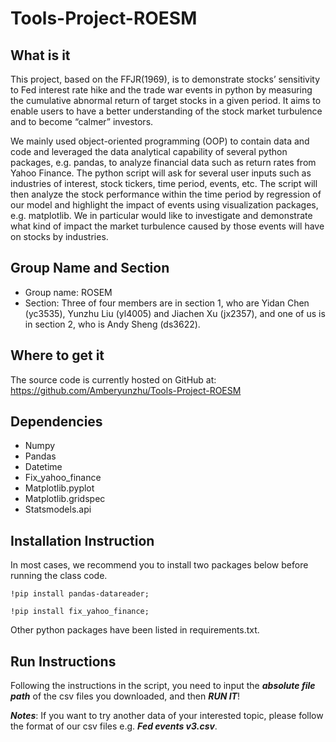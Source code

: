 # Tools-Project-ROESM
## What is it

This project, based on the FFJR(1969), is to demonstrate stocks’ sensitivity to Fed interest rate hike and the trade war events in python by measuring the cumulative abnormal return of target stocks in a given period. It aims to enable users to have a better understanding of the stock market turbulence and to become “calmer” investors.  

We mainly used object-oriented programming (OOP) to contain data and code and leveraged the data analytical capability of several python packages, e.g. pandas, to analyze financial data such as return rates from Yahoo Finance. The python script will ask for several user inputs such as industries of interest, stock tickers, time period, events, etc. The script will then analyze the stock performance within the time period by regression of our model and highlight the impact of events using visualization packages, e.g. matplotlib. We in particular would like to investigate and demonstrate what kind of impact the market turbulence caused by those events will have on stocks by industries.


## Group Name and Section

 - Group name: ROSEM
 - Section: Three of four members are in section 1, who are Yidan Chen (yc3535), Yunzhu Liu (yl4005)  and Jiachen Xu (jx2357), and one of us is in section 2, who is Andy Sheng (ds3622).


## Where to get it

The source code is currently hosted on GitHub at: https://github.com/Amberyunzhu/Tools-Project-ROESM

## Dependencies

 - Numpy
 - Pandas
 - Datetime
 - Fix_yahoo_finance
 - Matplotlib.pyplot
 - Matplotlib.gridspec
 - Statsmodels.api

## Installation Instruction
In most cases, we recommend you to install two packages below before running the class code.
```
!pip install pandas-datareader;

!pip install fix_yahoo_finance;
```

Other python packages have been listed in requirements.txt.


## Run Instructions

Following the instructions in the script, you need to input the ***absolute file path*** of the csv files you downloaded, and then ***RUN IT***!

***Notes***: If you want to try another data of your interested topic, please follow the format of our csv files e.g. ***Fed events v3.csv***.
